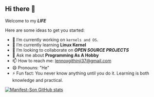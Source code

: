 ## Hi there 👋
Welcome to my ___LIFE___

Here are some ideas to get you started:

- 🔭 I’m currently working on `kernels and OS`.
- 🌱 I’m currently learning __Linux Kernel__
- 👯 I’m looking to collaborate on ___OPEN SOURCE PROJECTS___
- 💬 Ask me about __Programming As A Hobby__
- 📫 How to reach me: lennoxgithinji37@gmail.com
- 😄 Pronouns: "He"
- ⚡ Fun fact: You never know anything until you do it. Learning is both knowledge and practical.

[![Manifest-Son GitHub stats](https://github-readme-stats.vercel.app/api?username=Manifest-Son)](https://github.com/anuraghazra/github-readme-stats)
